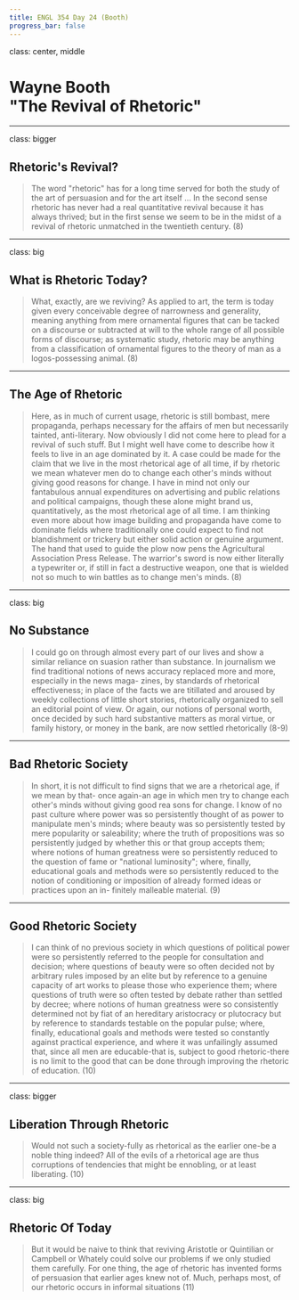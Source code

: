 ```yaml
---
title: ENGL 354 Day 24 (Booth)
progress_bar: false
---
```

class: center, middle

# Wayne Booth <br> "The Revival of Rhetoric"
---
class: bigger
## Rhetoric's Revival?

> The word "rhetoric" has for a long time served for both the study of the art of persuasion and for the art itself ... In the second sense rhetoric has never had a real quantitative revival because it has always thrived; but in the first sense we seem to be in the midst of a revival of rhetoric unmatched in the twentieth century. (8)

---
class: big
## What is Rhetoric Today?

> What, exactly, are we reviving? As applied to art, the term is today given every conceivable degree of narrowness and generality, meaning anything from mere ornamental figures that can be tacked on a discourse or subtracted at will to the whole range of all possible forms of discourse; as systematic study, rhetoric may be anything from a classification of ornamental figures to the theory of man as a logos-possessing animal. (8)
---
## The Age of Rhetoric

>  Here, as in much of current usage, rhetoric is still bombast, mere propaganda, perhaps necessary for the affairs of men but necessarily tainted, anti-literary. Now obviously I did not come here to plead for a revival of such stuff. But I might well have come to describe how it feels to live in an age dominated by it. A case could be made for the claim that we live in the most rhetorical age of all time, if by rhetoric we mean whatever men do to change each other's minds without giving good reasons for change. I have in mind not only our fantabulous annual expenditures on advertising and public relations and political campaigns, though these alone might brand us, quantitatively, as the most rhetorical age of all time. I am thinking even more about how image building and propaganda have come to dominate fields where traditionally one could expect to find not blandishment or trickery but either solid action or genuine argument. The hand that used to guide the plow now pens the Agricultural Association Press Release. The warrior's sword is now either literally a typewriter or, if still in fact a destructive weapon, one that is wielded not so much to win battles as to change men's minds. (8)
---
class: big
## No Substance

>  I could go on through almost every part of our lives and show a similar reliance on suasion rather than substance. In journalism we find traditional notions of news accuracy replaced more and more, especially in the news maga- zines, by standards of rhetorical effectiveness; in place of the facts we are titillated and aroused by weekly collections of little short  stories, rhetorically organized to sell an editorial point of view. Or again, our notions of personal worth, once decided by such hard substantive matters as moral virtue, or family history, or money in the bank, are now settled rhetorically (8-9)
---
## Bad Rhetoric Society

>  In short, it is not difficult to find signs that we are a rhetorical age, if we mean by that- once again-an age in which men try to change each other's minds without giving good rea sons for change. I know of no past culture where power was so persistently thought of as power to manipulate men's minds; where beauty was so persistently tested by mere popularity or saleability; where the truth of propositions was so persistently judged by whether this or that group accepts them; where notions of human greatness were so persistently reduced to the question of fame or "national luminosity"; where, finally, educational goals and methods were so persistently reduced to the notion of conditioning or imposition of already formed ideas or practices upon an in- finitely malleable material. (9)
---
## Good Rhetoric Society

> I can think of no previous society in which questions of political power were so persistently referred to the people for consultation and decision; where questions of beauty were so often decided not by arbitrary rules imposed by an elite but by reference to a genuine capacity of art works to please those who experience them; where questions of truth were so often tested by debate rather than settled by decree; where notions of human greatness were so consistently determined not by fiat of an hereditary aristocracy or plutocracy but by reference to standards testable on the popular pulse; where, finally, educational goals and methods were tested so constantly against practical experience, and where it was unfailingly assumed that, since all men are educable-that is, subject to good rhetoric-there is no limit to the good that can be done through improving the rhetoric of education. (10)
---
class: bigger
## Liberation Through Rhetoric

> Would not such a society-fully as rhetorical as the earlier one-be a noble thing indeed? All of the evils of a rhetorical age are thus corruptions of tendencies that might be ennobling, or at least liberating. (10)
---
class: big
## Rhetoric Of Today

>  But it would be naive to think that reviving Aristotle or Quintilian or Campbell or Whately could solve our problems if we only studied them carefully. For one thing, the age of rhetoric has invented forms of persuasion that earlier ages knew not of. Much, perhaps most, of our rhetoric occurs in informal situations (11)